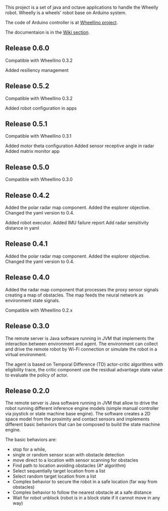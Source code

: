This project is a set of java and octave applications to handle the Wheelly robot.
Wheelly is a wheels' robot base on Arduino system.

The code of Arduino controller is at [Wheellino project](https://github.com/m-marini/wheellino).

The documentaion is in the [Wiki section](https://github.com/m-marini/wheellyj/wiki).

## Release 0.6.0

Compatible with Wheellino 0.3.2

Added resiliency management

## Release 0.5.2

Compatible with Wheellino 0.3.2

Added robot configuration in apps

## Release 0.5.1

Compatible with Wheellino 0.3.1

Added motor theta configuration
Added sensor receptive angle in radar
Added matrix monitor app

## Release 0.5.0

Compatible with Wheellino 0.3.0

## Release 0.4.2

Added the polar radar map component.
Added the esplorer objective.
Changed the yaml version to 0.4.

Added robot executor.
Added IMU failure report
Add radar sensitivity distance in yaml

## Release 0.4.1

Added the polar radar map component.
Added the esplorer objective.
Changed the yaml version to 0.4.

## Release 0.4.0

Added the radar map component that processes the proxy sensor signals creating a map of obstacles.
The map feeds the neural network as environment state signals.

Compatible with Wheellino 0.2.x 

## Release 0.3.0

The remote server is Java software running in JVM that implements the interaction between environment and agent.
The environment can collect and drive the remote robot by Wi-Fi connection or simulate the robot in a virtual
environment.

The agent is based on Temporal Difference (TD) actor-critic algorithms with eligibility trace, the critic component use
the residual advantage state value to evaluate the policy of actor.

## Release 0.2.0

The remote server is Java software running in JVM that allow to drive the robot running different inference engine
models (simple manual controller via joystick or state machine base engine).
The software creates a 2D space model from the proximity and contact sensors and implements different basic behaviors
that can be composed to build the state machine engine.

The basic behaviors are:

- stop for a while,
- single or random sensor scan with obstacle detection
- move direct to a location with sensor scanning for obstacles
- Find path to location avoiding obstacles (A* algorithm)
- Select sequentially target location from a list
- Select random target location from a list
- Complex behavior to secure the robot in a safe location (far way from obstacles)
- Complex behavior to follow the nearest obstacle at a safe distance
- Wait for robot unblock (robot is in a block state if it cannot move in any way)
